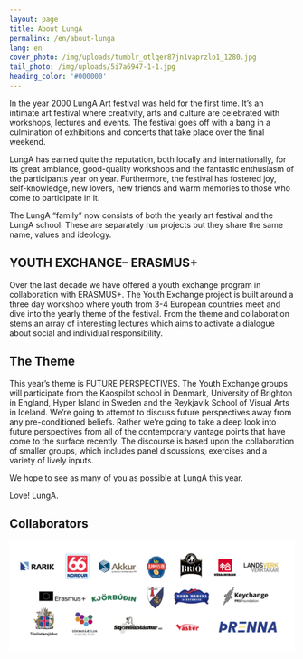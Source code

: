 ```yaml
---
layout: page
title: About LungA
permalink: /en/about-lunga
lang: en
cover_photo: /img/uploads/tumblr_otlqer87jn1vaprzlo1_1280.jpg
tail_photo: /img/uploads/5i7a6947-1-1.jpg
heading_color: '#000000'
---
```

In the year 2000 LungA Art festival was held for the first time. It’s an intimate art festival where creativity, arts and culture are celebrated with workshops, lectures and events. The festival goes off with a bang in a culmination of exhibitions and concerts that take place over the final weekend. 

LungA has earned quite the reputation, both locally and internationally, for its great ambiance, good-quality workshops and the fantastic enthusiasm of the participants year on year.   Furthermore, the festival has fostered joy, self-knowledge, new lovers, new friends and warm memories to those who come to participate in it. 

The LungA “family” now consists of both the yearly art festival and the LungA school. These are separately run projects but they share the same name, values and ideology. 

## YOUTH EXCHANGE– ERASMUS+

Over the last decade we have offered a youth exchange program in collaboration with ERASMUS+. The Youth Exchange project is built around a three day workshop where youth from 3-4 European countries meet and dive into the yearly theme of the festival.  From the theme and collaboration stems an array of interesting lectures which aims to activate a dialogue about social and individual responsibility.

## The Theme

This year’s theme is FUTURE PERSPECTIVES. The Youth Exchange groups will participate from the Kaospilot school in Denmark, University of Brighton in England, Hyper Island in Sweden and the Reykjavik School of Visual Arts in Iceland. We’re going to attempt to discuss future perspectives away from any pre-conditioned beliefs. Rather we’re going to take a deep look into future perspectives from all of the contemporary vantage points that have come to the surface recently. The discourse is based upon the collaboration of smaller groups, which includes panel discussions, exercises and a variety of lively inputs. 

We hope to see as many of you as possible at LungA this year.

Love! LungA.

## Collaborators

![null](/img/uploads/screen-shot-2018-07-09-at-13.43.49.png)
